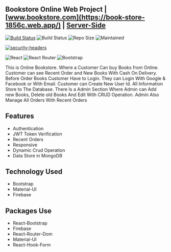 ## Bookstore Online Web Project | [www.bookstore.com](https://book-store-1856c.web.app/) | [Server-Side](https://github.com/Aminul-Islam565688/book-store-server)

[![Build Status](https://travis-ci.org/joemccann/dillinger.svg?branch=master)](https://travis-ci.org/joemccann/dillinger) ![Build Status](https://img.shields.io/spiget/stars/9089)
![Repo Size](https://img.shields.io/github/repo-size/Aminul-Islam565688/book-store-client)
![Maintained](https://img.shields.io/badge/Maintained%3F-yes-green.svg)

[![security-headers](https://img.shields.io/badge/LinkedIn-0077B5?style=for-the-badge&logo=linkedin&logoColor=white)](https://www.linkedin.com/in/aminul-islam-03907814b/) 

![React](https://img.shields.io/badge/React-20232A?style=for-the-badge&logo=react&logoColor=61DAFB)
![React Router](https://img.shields.io/badge/React_Router-CA4245?style=for-the-badge&logo=react-router&logoColor=white)
![Bootstrap](https://img.shields.io/badge/Bootstrap-563D7C?style=for-the-badge&logo=bootstrap&logoColor=white)

This is Online Bookstore. Where a Customer Can buy Books from Online. Customer can see Recent Order and New Books With Cash On Delivery. Before Order Books Customer Have to Login. They can Login With Google & Facebook or With Email. Customer can Create New User Id. All Information Store to The Database. There Is a Admin Section Where Admin can Add new Books, Delete old Books And Edit With CRUD Operation. Admin Also Manage All Orders With Recent Orders

## Features

- Authentication
- JWT Token Verification
- Recent Orders
- Responsive
- Dynamic Crud Operation
- Data Store in MongoDB

## Technology Used
- Bootstrap
- Material-UI
- Firebase

## Packages Use
- React-Bootstrap
- Firebase
- React-Router-Dom
- Material-UI
- React-Hook-Form
